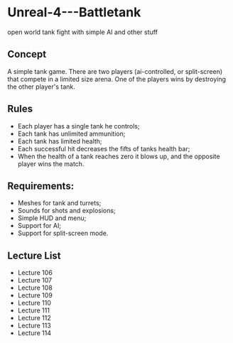 # Unreal-4---Battletank
open world tank fight with simple AI and other stuff

## Concept
A simple tank game. There are two players (ai-controlled, or split-screen) that compete in a limited size arena. One of the players wins by destroying the other player's tank.

## Rules
* Each player has a single tank he controls;
* Each tank has unlimited ammunition;
* Each tank has limited health;
* Each successful hit decreases the fifts of tanks health bar;
* When the health of a tank reaches zero it blows up, and the opposite player wins the match.

## Requirements:
* Meshes for tank and turrets;
* Sounds for shots and explosions;
* Simple HUD and menu;
* Support for AI;
* Support for split-screen mode.

## Lecture List
* Lecture 106
* Lecture 107
* Lecture 108
* Lecture 109
* Lecture 110
* Lecture 111
* Lecture 112
* Lecture 113
* Lecture 114
